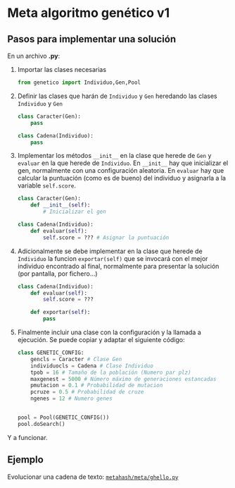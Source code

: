 # Meta algoritmo genético v1

## Pasos para implementar una solución

En un archivo __.py__:

1. Importar las clases necesarias
    ```python
    from genetico import Individuo,Gen,Pool
    ```
2. Definir las clases que harán de `Individuo` y `Gen` heredando las clases `Individuo` y `Gen`
    ```python
    class Caracter(Gen):
        pass

    class Cadena(Individuo):
        pass

    ```
3. Implementar los métodos `__init__` en la clase que herede de `Gen` y `evaluar` en la que herede de `Individuo`. En `__init__` hay que inicializar el gen, normalmente con una configuración aleatoria. En `evaluar` hay que calcular la puntuación (como es de bueno) del individuo y asignarla a la variable `self.score`.
    ```python
    class Caracter(Gen):
        def __init__(self):
            # Inicializar el gen

    class Cadena(Individuo):
        def evaluar(self):
            self.score = ??? # Asignar la puntuación

    ```
4. Adicionalmente se debe implementar en la clase que herede de `Individuo` la funcion `exportar(self)` que se invocará con el mejor individuo encontrado al final, normalmente para presentar la solución (por pantalla, por fichero...)
    ```python
    class Cadena(Individuo):
        def evaluar(self):
            self.score = ???

        def exportar(self):
            pass

    ```
5. Finalmente incluir una clase con la configuración y la llamada a ejecución. Se puede copiar y adaptar el siguiente código:
    ```python
    class GENETIC_CONFIG:
        gencls = Caracter # Clase Gen
        individuocls = Cadena # Clase Individuo
        tpob = 16 # Tamaño de la población (Numero par plz)
        maxgenest = 5000 # Número máximo de generaciones estancadas
        pmutacion = 0.1 # Probabilidad de mutacion
        pcruze = 0.5 # Probabilidad de cruze
        ngenes = 12 # Numero genes


    pool = Pool(GENETIC_CONFIG())
    pool.doSearch()
    ```
Y a funcionar.

## Ejemplo

Evolucionar una cadena de texto: [`metahash/meta/ghello.py`](metahash/meta/ghello.py)